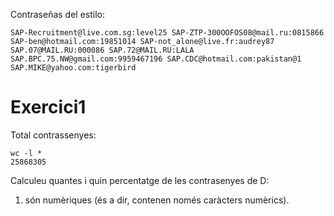 
Contraseñas del estilo:
```
SAP-Recruitment@live.com.sg:level25 SAP-ZTP-300OOFOS08@mail.ru:0815866 SAP-ben@hotmail.com:19851014 SAP-not_alone@live.fr:audrey87 SAP.07@MAIL.RU:000086 SAP.72@MAIL.RU:LALA SAP.BPC.75.NW@gmail.com:9959467196 SAP.CDC@hotmail.com:pakistan@1 SAP.MIKE@yahoo.com:tigerbird
```

# Exercici1

Total contrassenyes:
```shell
wc -l * 
25868305
```

Calculeu quantes i quin percentatge de les contrasenyes de D:
1. són numèriques (és a dir, contenen només caràcters numèrics).

